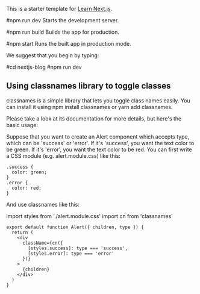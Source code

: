 This is a starter template for [Learn Next.js](https://nextjs.org/learn).

  #npm run dev
    Starts the development server.

  #npm run build
    Builds the app for production.

  #npm start
    Runs the built app in production mode.

We suggest that you begin by typing:

  #cd nextjs-blog
  #npm run dev

## Using classnames library to toggle classes
classnames is a simple library that lets you toggle class names easily. You can install it using npm install classnames or yarn add classnames.

Please take a look at its documentation for more details, but here's the basic usage:

Suppose that you want to create an Alert component which accepts type, which can be 'success' or 'error'.
If it's 'success', you want the text color to be green. If it's 'error', you want the text color to be red.
You can first write a CSS module (e.g. alert.module.css) like this:

```
.success {
  color: green;
}
.error {
  color: red;
}
```

And use classnames like this:

import styles from './alert.module.css'
import cn from 'classnames'

```
export default function Alert({ children, type }) {
  return (
    <div
      className={cn({
        [styles.success]: type === 'success',
        [styles.error]: type === 'error'
      })}
    >
      {children}
    </div>
  )
}
```

